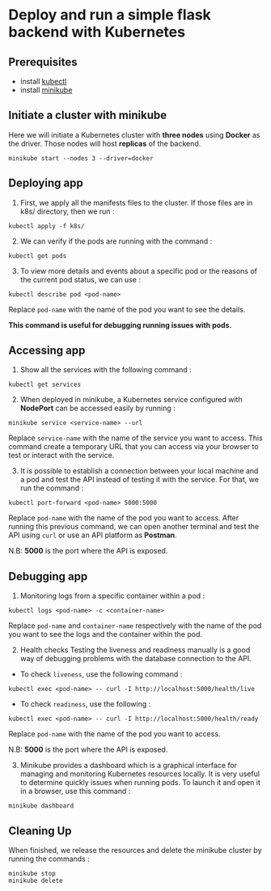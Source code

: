 # Deploy and run a simple flask backend with Kubernetes

## Prerequisites
- install [kubectl](https://kubernetes.io/releases/download/)
- install [minikube](https://kubernetes.io/fr/docs/tasks/tools/install-minikube/)

## Initiate a cluster with minikube
Here we will initiate a Kubernetes cluster with **three nodes** using **Docker** as the driver. Those nodes will host **replicas** of the backend.
```
minikube start --nodes 3 --driver=docker
```

## Deploying app
1. First, we apply all the manifests files to the cluster. If those files are in k8s/ directory, then we run :
```
kubectl apply -f k8s/
```
2. We can verify if the pods are running with the command :
```
kubectl get pods
```
3. To view more details and events about a specific pod or the reasons of the current pod status, we can use :
```
kubectl describe pod <pod-name>
```
Replace `pod-name` with the name of the pod you want to see the details.

**This command is useful for debugging running issues with pods.**

## Accessing app
1. Show all the services with the following command :
```
kubectl get services
```
2. When deployed in minikube, a Kubernetes service configured with **NodePort** can be accessed easily by running :
```
minikube service <service-name> --url
```
Replace `service-name` with the name of the service you want to access.
This command create a temporary URL that you can access via your browser to test or interact with the service.

3. It is possible to establish a connection between your local machine and a pod and test the API instead of testing it with the service. For that, we run the command :
```
kubectl port-forward <pod-name> 5000:5000
```
Replace `pod-name` with the name of the pod you want to access.
After running this previous command, we can open another terminal and test the API using `curl` or use an API platform as **Postman**.

N.B: **5000** is the port where the API is exposed.

## Debugging app
1. Monitoring logs from a specific container within a pod :
```
kubectl logs <pod-name> -c <container-name>
```
Replace `pod-name` and `container-name` respectively with the name of the pod you want to see the logs and the container within the pod.

2. Health checks
Testing the liveness and readiness manually is a good way of debugging problems with the database connection to the API.
- To check `liveness`, use the following command :
```
kubectl exec <pod-name> -- curl -I http://localhost:5000/health/live
```
- To check `readiness`, use the following :
```
kubectl exec <pod-name> -- curl -I http://localhost:5000/health/ready
```
Replace `pod-name` with the name of the pod you want to access.

N.B: **5000** is the port where the API is exposed.

3. Minikube provides a dashboard which is a graphical interface for managing and monitoring Kubernetes resources locally. It is very useful to determine quickly issues when running pods. To launch it and open it in a browser, use this command :
```
minikube dashboard
```

## Cleaning Up
When finished, we release the resources and delete the minikube cluster by running the commands :
```
minikube stop
minikube delete
```